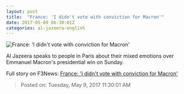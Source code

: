 ```yaml
---
layout: post
title:  "France: 'I didn't vote with conviction for Macron'"
date: 2017-05-09 06:30:01Z
categories: al-jazeera-english
---
```


![France: 'I didn't vote with conviction for Macron'](http://www.aljazeera.com/mritems/Images/2017/5/8/4cd6a8652438498f8357334d8b06b469_18.jpg)

Al Jazeera speaks to people in Paris about their mixed emotions over Emmanuel Macron's presidential win on Sunday.


Full story on F3News: [France: 'I didn't vote with conviction for Macron'](http://www.f3nws.com/n/3aTKPH)

> Posted on: Tuesday, May 9, 2017 11:30:01 AM

